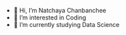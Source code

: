 - 👋 Hi, I’m Natchaya Chanbanchee
- 👀 I’m interested in Coding
- 🌱 I’m currently studying Data Science


<!---
NatchayaChan/NatchayaChan is a ✨ special ✨ repository because its `README.md` (this file) appears on your GitHub profile.
You can click the Preview link to take a look at your changes.
--->
